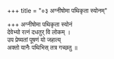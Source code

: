 +++
title = "०३ अग्नीषोमा पथिकृता स्योनम्"

+++
अग्नीषोमा पथिकृता स्योनं  
देवेभ्यो रत्नं दधतुर् वि लोकम् ।  
उप प्रेष्यतां पूषणं यो जहात्य्  
अक्तो यानैः पथिभिस् तत्र गच्छतु ॥